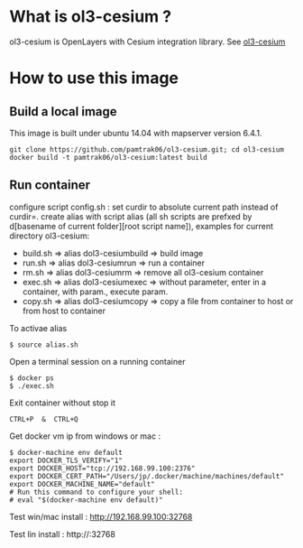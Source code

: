 # What is ol3-cesium ?
ol3-cesium is OpenLayers with Cesium integration library.
See [ol3-cesium](http://openlayers.org/ol3-cesium/)

# How to use this image

## Build a local image

This image is built under ubuntu 14.04 with mapserver version 6.4.1.
```
git clone https://github.com/pamtrak06/ol3-cesium.git; cd ol3-cesium
docker build -t pamtrak06/ol3-cesium:latest build
```

## Run container

configure script config.sh : set curdir to absolute current path instead of curdir=.
create alias with script alias (all sh scripts are prefxed by d[basename of current folder][root script name]), examples for current directory ol3-cesium:
- build.sh => alias dol3-cesiumbuild  => build image
- run.sh   => alias dol3-cesiumrun    => run a container
- rm.sh    => alias dol3-cesiumrm     => remove all ol3-cesium container
- exec.sh  => alias dol3-cesiumexec   => without parameter, enter in a container, with param., execute param.
- copy.sh  => alias dol3-cesiumcopy   => copy a file from container to host or from host to container

To activae alias
```
$ source alias.sh
```

Open a terminal session on a running container
```
$ docker ps
$ ./exec.sh
```

Exit container without stop it
```
CTRL+P  &  CTRL+Q
```

Get docker vm ip from windows or mac : 
```
$ docker-machine env default
export DOCKER_TLS_VERIFY="1"
export DOCKER_HOST="tcp://192.168.99.100:2376"
export DOCKER_CERT_PATH="/Users/jp/.docker/machine/machines/default"
export DOCKER_MACHINE_NAME="default"
# Run this command to configure your shell: 
# eval "$(docker-machine env default)"
```

Test win/mac install  : http://192.168.99.100:32768

Test lin install      : http://<host ip>:32768

